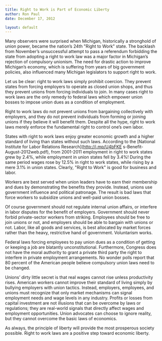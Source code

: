 ```yaml
---
title: Right to Work is Part of Economic Liberty
author: Ron Paul
date: December 17, 2012

layout: default
---
```


Many observers were surprised when Michigan, historically a stronghold of union
power, became the nation’s 24th "Right to Work" state. The backlash from
November’s unsuccessful attempt to pass a referendum forbidding the state from
adopting a right to work law was a major factor in Michigan’s rejection of
compulsory unionism. The need for drastic action to improve Michigan’s economy,
which is suffering from years of big government policies, also influenced many
Michigan legislators to support right to work.

Let us be clear: right to work laws simply prohibit coercion. They prevent
states from forcing employers to operate as closed union shops, and thus they
prevent unions from forcing individuals to join. In many cases right to work
laws are the only remedy to federal laws which empower union bosses to impose
union dues as a condition of employment.

Right to work laws do not prevent unions from bargaining collectively with
employers, and they do not prevent individuals from forming or joining unions
if they believe it will benefit them. Despite all the hype, right to work laws
merely enforce the fundamental right to control one’s own labor.

States with right to work laws enjoy greater economic growth and a higher
standard of living than states without such laws. According to the [National
Institute for Labor Relations
Research](http://j.mp/U4bFKE
s-Benefit-August-2012web.pdf), from 2001-2011 employment in right to work
states grew by 2.4%, while employment in union states fell by 3.4%! During the
same period wages rose by 12.5% in right to work states, while rising by a mere
3.1% in union states. Clearly, "Right to Work" is good for business and labor.

Workers are best served when union leaders have to earn their membership and
dues by demonstrating the benefits they provide. Instead, unions use government
influence and political patronage. The result is bad laws that force workers to
subsidize unions and well-paid union bosses.

Of course government should not regulate internal union affairs, or interfere
in labor disputes for the benefit of employers. Government should never forbid
private-sector workers from striking. Employees should be free to join unions
or not, and employers should be able to bargain with unions or not. Labor, like
all goods and services, is best allocated by market forces rather than the
heavy, restrictive hand of government. Voluntarism works.

Federal laws forcing employees to pay union dues as a condition of getting or
keeping a job are blatantly unconstitutional. Furthermore, Congress does not
have the moral authority to grant a private third party the right to interfere
in private employment arrangements. No wonder polls report that 80 percent of
the American people believe compulsory union laws need to be changed.

Unions’ dirty little secret is that real wages cannot rise unless productivity
rises. American workers cannot improve their standard of living simply by
bullying employers with union tactics. Instead, employers, employees, and
unions must recognize that only market mechanisms can signal employment needs
and wage levels in any industry. Profits or losses from capital investment are
not illusions that can be overcome by laws or regulations; they are real-world
signals that directly affect wages and employment opportunities. Union
advocates can choose to ignore reality, but they cannot overcome the basic laws
of economics.

As always, the principle of liberty will provide the most prosperous society
possible. Right to work laws are a positive step toward economic liberty.
